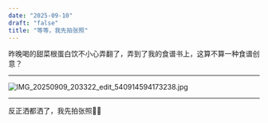 ```yaml
---
date: "2025-09-10"
draft: "false"
title: "等等，我先拍张照"
---
```



昨晚喝的甜菜根蛋白饮不小心弄翻了，弄到了我的食谱书上，这算不算一种食谱创意？

---

![IMG_20250909_203322_edit_540914594173238.jpg](https://supernotes-resources.s3.amazonaws.com/image-uploads/1be49bc5-f697-44fc-8059-be654a185233--IMG_20250909_203322_edit_540914594173238.jpg)

---  
反正洒都洒了，我先拍张照:man_cook: 
